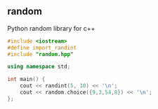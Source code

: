 ## random
Python random library for c++

```cpp
#include <iostream>
#define import_randint
#include "random.hpp"

using namespace std;

int main() {
	cout << randint(5, 10) << '\n';
	cout << random.choice({9,3,54,8}) << '\n';
};
```
